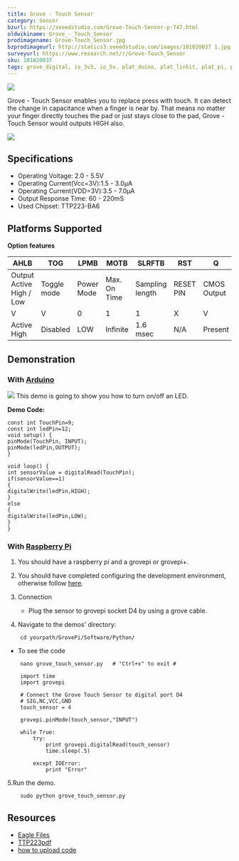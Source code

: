 ```yaml
---
title: Grove - Touch Sensor
category: Sensor
bzurl: https://seeedstudio.com/Grove-Touch-Sensor-p-747.html
oldwikiname: Grove_-_Touch_Sensor
prodimagename: Grove-Touch_Sensor.jpg
bzprodimageurl: http://statics3.seeedstudio.com/images/101020037 1.jpg
surveyurl: https://www.research.net/r/Grove-Touch_Sensor
sku: 101020037
tags: grove_digital, io_3v3, io_5v, plat_duino, plat_linkit, plat_pi, plat_bbg
---
```


![](/assets/Grove-Touch_Sensor/img/Grove-Touch_Sensor.jpg)

Grove - Touch Sensor enables you to replace press with touch. It can detect the change in capacitance when a finger is near by. That means no matter your finger directly touches the pad or just stays close to the pad, Grove - Touch Sensor would outputs HIGH also.

[![](/assets/common/Get_One_Now_Banner.png)](http://www.seeedstudio.com/Grove-Touch-Sensor-p-747.html)

Specifications
--------------

- Operating Voltage: 2.0 - 5.5V
- Operating Current(Vcc=3V):1.5 - 3.0μA
- Operating Current(VDD=3V):3.5 - 7.0μA
- Output Response Time: 60 - 220mS
- Used Chipset: TTP223-BA6

Platforms Supported
-------------------

**Option features**

| AHLB                     | TOG         | LPMB       | MOTB         | SLRFTB          | RST       | Q           | OPDO            |
|--------------------------|-------------|------------|--------------|-----------------|-----------|-------------|-----------------|
| Output Active High / Low | Toggle mode | Power Mode | Max. On Time | Sampling length | RESET PIN | CMOS Output | Open Drain Mode |
| V                        | V           | 0          | 1            | 1               | X         | V           | X               |
| Active High              | Disabled    | LOW        | Infinite     | 1.6 msec        | N/A       | Present     | N/A             |

Demonstration
-------------

### With [Arduino](/Arduino)

![](/assets/Grove-Touch_Sensor/img/Touch_LED.jpg)
This demo is going to show you how to turn on/off an LED.

**Demo Code:**

```
const int TouchPin=9;
const int ledPin=12;
void setup() {
pinMode(TouchPin, INPUT);
pinMode(ledPin,OUTPUT);
} 
 
void loop() {
int sensorValue = digitalRead(TouchPin);
if(sensorValue==1)
{
digitalWrite(ledPin,HIGH);
}
else
{
digitalWrite(ledPin,LOW);
}
}
```

### With [Raspberry Pi](/GrovePiPlus "GrovePi+")

1.  You should have a raspberry pi and a grovepi or grovepi+.
2.  You should have completed configuring the development environment, otherwise follow [here](/GrovePiPlus#Introducing_the_GrovePi.2B).
3.  Connection

    -   Plug the sensor to grovepi socket D4 by using a grove cable.

4.  Navigate to the demos' directory:

```
    cd yourpath/GrovePi/Software/Python/
```

   - To see the code


```
    nano grove_touch_sensor.py   # "Ctrl+x" to exit #
```
```
    import time
    import grovepi

    # Connect the Grove Touch Sensor to digital port D4
    # SIG,NC,VCC,GND
    touch_sensor = 4

    grovepi.pinMode(touch_sensor,"INPUT")

    while True:
        try:
            print grovepi.digitalRead(touch_sensor)
            time.sleep(.5)

        except IOError:
            print "Error"

```

5.Run the demo.

        sudo python grove_touch_sensor.py


Resources
---------

-   [Eagle Files](/assets/Grove-Touch_Sensor/res/Touch_sensor_Eagle_File.zip)
-   [TTP223pdf](/assets/Grove-Touch_Sensor/res/TTP223.pdf)
-   [how to upload code](/Upload_Code)

<!-- This Markdown file was created from http://www.seeedstudio.com/wiki/Grove_-_Touch_Sensor -->
